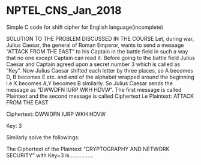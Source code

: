# NPTEL_CNS_Jan_2018
Simple C code for shift cipher for English language(incomplete)

SOLUTION TO THE PROBLEM DISCUSSED IN THE COURSE
Let, during war, Julius Caesar, the general of Roman Emperor, wants to send a message “ATTACK FROM THE EAST” to his Captain in the battle field in such a way that no one except Captain can read it. Before going to the battle field Julius Caesar and Captain agreed upon a secret number 3 which is called as “Key”. Now Julius Caesar shifted each letter by three places, so A becomes D, B becomes E etc. and  end of the  alphabet wrapped around the beginning  i.e  X becomes A,Y becomes B similarly. So Julius Caesar sends the message as “DWWDFN IURP WKH HDVW”. The first message is called Plaintext and the second message is called Ciphertext  i.e
Plaintext:    ATTACK FROM THE EAST

Ciphertext:   DWWDFN IURP WKH HDVW

Key:    3 


Similarly solve the followings:


 The Ciphertext of the Plaintext  “CRYPTOGRAPHY AND NETWORK SECURITY” with Key=3 is…………….
